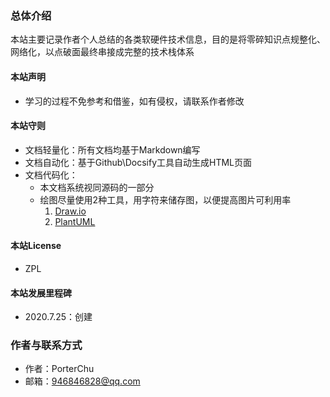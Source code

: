 ### 总体介绍

本站主要记录作者个人总结的各类软硬件技术信息，目的是将零碎知识点规整化、网络化，以点破面最终串接成完整的技术栈体系

#### 本站声明

- 学习的过程不免参考和借鉴，如有侵权，请联系作者修改

#### 本站守则

- 文档轻量化：所有文档均基于Markdown编写
- 文档自动化：基于Github\Docsify工具自动生成HTML页面
- 文档代码化：
  - 本文档系统视同源码的一部分
  - 绘图尽量使用2种工具，用字符来储存图，以便提高图片可利用率
    1. [Draw.io](https://draw-io.en.softonic.com/)
    2. [PlantUML](https://sourceforge.net/projects/plantuml/)

#### 本站License

- ZPL

#### 本站发展里程碑

- 2020.7.25：创建

### 作者与联系方式

- 作者：PorterChu
- 邮箱：946846828@qq.com
